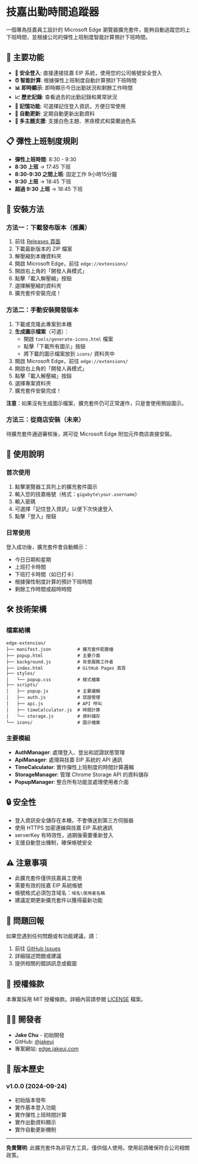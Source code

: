 # 技嘉出勤時間追蹤器

一個專為技嘉員工設計的 Microsoft Edge 瀏覽器擴充套件，能夠自動追蹤您的上下班時間，並根據公司的彈性上班制度智能計算預計下班時間。

## 🌟 主要功能

- **🔐 安全登入**: 直接連接技嘉 EIP 系統，使用您的公司帳號安全登入
- **⏰ 智能計算**: 根據彈性上班制度自動計算預計下班時間
- **📊 即時顯示**: 即時顯示今日出勤狀況和剩餘工作時間
- **📈 歷史記錄**: 查看過去的出勤記錄和異常狀況
- **💾 記憶功能**: 可選擇記住登入資訊，方便日常使用
- **🔄 自動更新**: 定期自動更新出勤資料
- **🎨 多主題支援**: 支援白色主題、黑夜模式和莫蘭迪色系

## 📋 彈性上班制度規則

- **彈性上班時間**: 8:30 - 9:30
- **8:30 上班** → 17:45 下班
- **8:30-9:30 之間上班**: 固定工作 9小時15分鐘
- **9:30 上班** → 18:45 下班
- **超過 9:30 上班** → 18:45 下班

## 🚀 安裝方法

### 方法一：下載發布版本（推薦）

1. 前往 [Releases 頁面](https://github.com/jakeuj/edge-extension/releases)
2. 下載最新版本的 ZIP 檔案
3. 解壓縮到本機資料夾
4. 開啟 Microsoft Edge，前往 `edge://extensions/`
5. 開啟右上角的「開發人員模式」
6. 點擊「載入解壓縮」按鈕
7. 選擇解壓縮的資料夾
8. 擴充套件安裝完成！

### 方法二：手動安裝開發版本

1. 下載或克隆此專案到本機
2. **生成圖示檔案**（可選）：
   - 開啟 `tools/generate-icons.html` 檔案
   - 點擊「下載所有圖示」按鈕
   - 將下載的圖示檔案放到 `icons/` 資料夾中
3. 開啟 Microsoft Edge，前往 `edge://extensions/`
4. 開啟右上角的「開發人員模式」
5. 點擊「載入解壓縮」按鈕
6. 選擇專案資料夾
7. 擴充套件安裝完成！

**注意**：如果沒有生成圖示檔案，擴充套件仍可正常運作，只是會使用預設圖示。

### 方法三：從商店安裝（未來）

待擴充套件通過審核後，將可從 Microsoft Edge 附加元件商店直接安裝。

## 📖 使用說明

### 首次使用

1. 點擊瀏覽器工具列上的擴充套件圖示
2. 輸入您的技嘉帳號（格式：`gigabyte\your.username`）
3. 輸入密碼
4. 可選擇「記住登入資訊」以便下次快速登入
5. 點擊「登入」按鈕

### 日常使用

登入成功後，擴充套件會自動顯示：

- 今日日期和星期
- 上班打卡時間
- 下班打卡時間（如已打卡）
- 根據彈性制度計算的預計下班時間
- 剩餘工作時間或超時時間

## 🛠️ 技術架構

### 檔案結構

```
edge-extension/
├── manifest.json          # 擴充套件配置檔
├── popup.html             # 主要介面
├── background.js          # 背景服務工作者
├── index.html             # GitHub Pages 首頁
├── styles/
│   └── popup.css          # 樣式檔案
├── scripts/
│   ├── popup.js           # 主要邏輯
│   ├── auth.js            # 認證管理
│   ├── api.js             # API 呼叫
│   ├── timeCalculator.js  # 時間計算
│   └── storage.js         # 資料儲存
└── icons/                 # 圖示檔案
```

### 主要模組

- **AuthManager**: 處理登入、登出和認證狀態管理
- **ApiManager**: 處理與技嘉 EIP 系統的 API 通訊
- **TimeCalculator**: 實作彈性上班制度的時間計算邏輯
- **StorageManager**: 管理 Chrome Storage API 的資料儲存
- **PopupManager**: 整合所有功能並處理使用者介面

## 🔒 安全性

- 登入資訊安全儲存在本機，不會傳送到第三方伺服器
- 使用 HTTPS 加密連線與技嘉 EIP 系統通訊
- serverKey 有時效性，過期後需要重新登入
- 支援自動登出機制，確保帳號安全

## ⚠️ 注意事項

- 此擴充套件僅供技嘉員工使用
- 需要有效的技嘉 EIP 系統帳號
- 帳號格式必須包含域名：`域名\使用者名稱`
- 建議定期更新擴充套件以獲得最新功能

## 🐛 問題回報

如果您遇到任何問題或有功能建議，請：

1. 前往 [GitHub Issues](https://github.com/jakeuj/edge-extension/issues)
2. 詳細描述問題或建議
3. 提供相關的錯誤訊息或截圖

## 📄 授權條款

本專案採用 MIT 授權條款。詳細內容請參閱 [LICENSE](LICENSE) 檔案。

## 👨‍💻 開發者

- **Jake Chu** - 初始開發
- GitHub: [@jakeuj](https://github.com/jakeuj)
- 專案網站: [edge.jakeuj.com](https://edge.jakeuj.com)

## 🔄 版本歷史

### v1.0.0 (2024-09-24)
- 初始版本發布
- 實作基本登入功能
- 實作彈性上班時間計算
- 實作出勤資料顯示
- 實作自動更新機制

---

**免責聲明**: 此擴充套件為非官方工具，僅供個人使用。使用前請確保符合公司相關政策。
